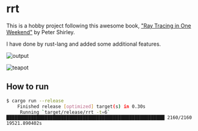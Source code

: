 # rrt

This is a hobby project following this awesome book, ["Ray Tracing in One Weekend"](https://www.realtimerendering.com/raytracing/Ray%20Tracing%20in%20a%20Weekend.pdf) by Peter Shirley.

I have done by rust-lang and added some additional features.

![output](./my_scene.png)

![teapot](./teapot.png)

## How to run

```sh
$ cargo run --release
    Finished release [optimized] target(s) in 0.30s
     Running `target/release/rrt -t=6`
██████████████████████████████████████████████████████████ 2160/2160
19521.890402s
```
